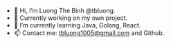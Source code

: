 - 👋 Hi, I’m Luong The Binh @tbluong.
- 🔭 Currently working on my own project.
- 🌱 I’m currently learning Java, Golang, React.
- 📫 Contact me: tbluong1005@gmail.com and Github.
